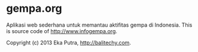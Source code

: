 
gempa.org
=========

Aplikasi web sederhana untuk memantau aktifitas gempa di Indonesia.
This is source code of http://www.infogempa.org.

Copyright (c) 2013 Eka Putra, http://balitechy.com.
